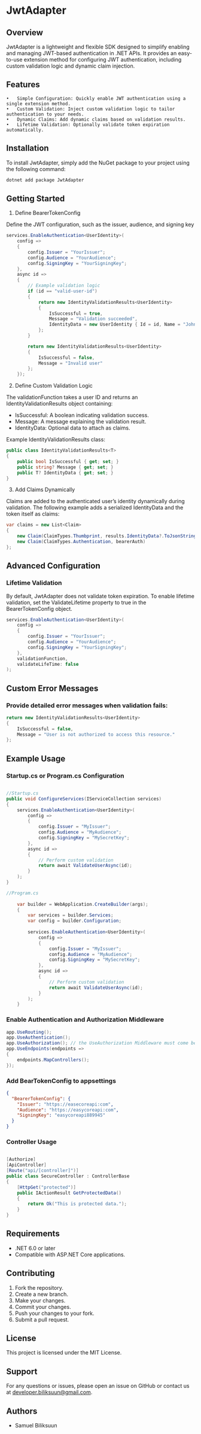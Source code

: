 # JwtAdapter
## Overview
JwtAdapter is a lightweight and flexible SDK designed to simplify enabling and managing JWT-based authentication in .NET APIs. It provides an easy-to-use extension method for configuring JWT authentication, including custom validation logic and dynamic claim injection.

## Features
	•	Simple Configuration: Quickly enable JWT authentication using a single extension method.
	•	Custom Validation: Inject custom validation logic to tailor authentication to your needs.
	•	Dynamic Claims: Add dynamic claims based on validation results.
	•	Lifetime Validation: Optionally validate token expiration automatically.

## Installation
To install JwtAdapter, simply add the NuGet package to your project using the following command:
```bash
dotnet add package JwtAdapter
```

## Getting Started
1. Define BearerTokenConfig

Define the JWT configuration, such as the issuer, audience, and signing key

```csharp
services.EnableAuthentication<UserIdentity>(
    config =>
    {
        config.Issuer = "YourIssuer";
        config.Audience = "YourAudience";
        config.SigningKey = "YourSigningKey";
    },
    async id =>
    {
        // Example validation logic
        if (id == "valid-user-id")
        {
            return new IdentityValidationResults<UserIdentity>
            {
                IsSuccessful = true,
                Message = "Validation succeeded",
                IdentityData = new UserIdentity { Id = id, Name = "John Doe" }
            };
        }

        return new IdentityValidationResults<UserIdentity>
        {
            IsSuccessful = false,
            Message = "Invalid user"
        };
    });
```

2. Define Custom Validation Logic

The validationFunction takes a user ID and returns an IdentityValidationResults<T> object containing:
 - 	IsSuccessful: A boolean indicating validation success.
 - 	Message: A message explaining the validation result.
 -	IdentityData: Optional data to attach as claims.

Example IdentityValidationResults class:
```csharp
public class IdentityValidationResults<T>
{
    public bool IsSuccessful { get; set; }
    public string? Message { get; set; }
    public T? IdentityData { get; set; }
}
```

3. Add Claims Dynamically

Claims are added to the authenticated user’s identity dynamically during validation. The following example adds a serialized IdentityData and the token itself as claims:
```csharp
var claims = new List<Claim>
{
    new Claim(ClaimTypes.Thumbprint, results.IdentityData?.ToJsonString() ?? string.Empty),
    new Claim(ClaimTypes.Authentication, bearerAuth)
};
```
## Advanced Configuration
### Lifetime Validation
By default, JwtAdapter does not validate token expiration. To enable lifetime validation, set the ValidateLifetime property to true in the BearerTokenConfig object.
```csharp
services.EnableAuthentication<UserIdentity>(
    config =>
    {
        config.Issuer = "YourIssuer";
        config.Audience = "YourAudience";
        config.SigningKey = "YourSigningKey";
    },
    validationFunction,
    validateLifeTime: false
);
```

## Custom Error Messages
### Provide detailed error messages when validation fails:
```csharp
return new IdentityValidationResults<UserIdentity>
{
    IsSuccessful = false,
    Message = "User is not authorized to access this resource."
};
```

## Example Usage
### Startup.cs or Program.cs Configuration
```csharp 

//Startup.cs
public void ConfigureServices(IServiceCollection services)
{
    services.EnableAuthentication<UserIdentity>(
        config =>
        {
            config.Issuer = "MyIssuer";
            config.Audience = "MyAudience";
            config.SigningKey = "MySecretKey";
        },
        async id =>
        {
            // Perform custom validation
            return await ValidateUserAsync(id);
        }
    );
}

//Program.cs
 
    var builder = WebApplication.CreateBuilder(args);
    {
        var services = builder.Services;
        var config = builder.Configuration;
    
        services.EnableAuthentication<UserIdentity>(
            config =>
            {
                config.Issuer = "MyIssuer";
                config.Audience = "MyAudience";
                config.SigningKey = "MySecretKey";
            },
            async id =>
            {
                // Perform custom validation
                return await ValidateUserAsync(id);
            }
        );
    }
```

### Enable Authentication and Authorization Middleware
```csharp
app.UseRouting();
app.UseAuthentication();
app.UseAuthorization(); // the UseAuthorization Middleware must come between the UseRouring and UseEndpoints Middleware
app.UseEndpoints(endpoints =>
{
    endpoints.MapControllers();
});

```

### Add BearTokenConfig to appsettings
```json
{
  "BearerTokenConfig": {
    "Issuer": "https://easecoreapi:com",
    "Audience": "https://easycoreapi:com",
    "SigningKey": "easycoreapi889945"
  }
}
```


### Controller Usage
```csharp

[Authorize]
[ApiController]
[Route("api/[controller]")]
public class SecureController : ControllerBase
{
    [HttpGet("protected")]
    public IActionResult GetProtectedData()
    {
        return Ok("This is protected data.");
    }
}
```

## Requirements
- .NET 6.0 or later
- Compatible with ASP.NET Core applications.

## Contributing
1. Fork the repository.
2. Create a new branch.
3. Make your changes.
4. Commit your changes.
5. Push your changes to your fork.
6. Submit a pull request.


## License
This project is licensed under the MIT License.


## Support

For any questions or issues,
please open an issue on GitHub or
contact us at <a href="mailto:developer.biliksuun@gmail.com">
developer.biliksuun@gmail.com</a>.

## Authors
- Samuel Biliksuun
